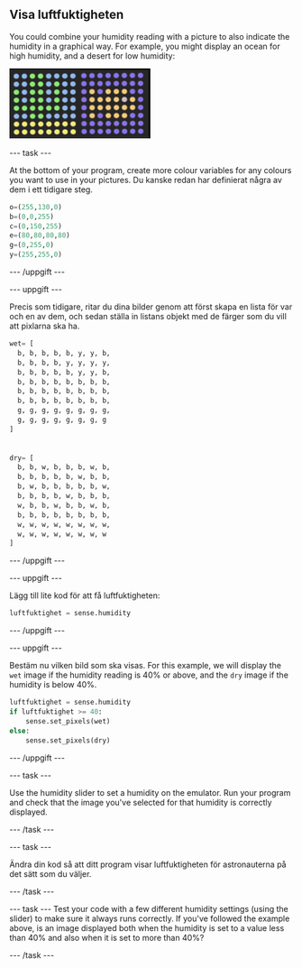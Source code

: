 ## Visa luftfuktigheten

You could combine your humidity reading with a picture to also indicate the humidity in a graphical way. For example, you might display an ocean for high humidity, and a desert for low humidity:

![Våt och torr](images/wet-dry.png)

--- task ---

At the bottom of your program, create more colour variables for any colours you want to use in your pictures. Du kanske redan har definierat några av dem i ett tidigare steg.

```python
o=(255,130,0)
b=(0,0,255)
c=(0,150,255)
e=(80,80,80,80)
g=(0,255,0)
y=(255,255,0)
```

--- /uppgift ---

--- uppgift ---

Precis som tidigare, ritar du dina bilder genom att först skapa en lista för var och en av dem, och sedan ställa in listans objekt med de färger som du vill att pixlarna ska ha.

```python
wet= [
  b, b, b, b, b, y, y, b,
  b, b, b, b, y, y, y, y,
  b, b, b, b, b, y, y, b,
  b, b, b, b, b, b, b, b,
  b, b, b, b, b, b, b, b,
  b, b, b, b, b, b, b, b,
  g, g, g, g, g, g, g, g,
  g, g, g, g, g, g, g, g
]


dry= [
  b, b, w, b, b, b, w, b,
  b, b, b, b, b, w, b, b,
  b, w, b, b, b, b, b, w,
  b, b, b, b, w, b, b, b,
  w, b, b, w, b, b, w, b,
  b, b, b, b, b, b, b, b,
  w, w, w, w, w, w, w, w,
  w, w, w, w, w, w, w, w
]
```

--- /uppgift ---

--- uppgift ---

Lägg till lite kod för att få luftfuktigheten:

```python
luftfuktighet = sense.humidity
```

--- /uppgift ---

--- uppgift ---

Bestäm nu vilken bild som ska visas. For this example, we will display the `wet` image if the humidity reading is 40% or above, and the `dry` image if the humidity is below 40%.

```python
luftfuktighet = sense.humidity
if luftfuktighet >= 40:
    sense.set_pixels(wet)
else:
    sense.set_pixels(dry)
```

--- /uppgift ---

--- task ---

Use the humidity slider to set a humidity on the emulator. Run your program and check that the image you've selected for that humidity is correctly displayed.

--- /task ---

--- task ---

Ändra din kod så att ditt program visar luftfuktigheten för astronauterna på det sätt som du väljer.

--- /task ---

--- task --- Test your code with a few different humidity settings (using the slider) to make sure it always runs correctly. If you've followed the example above, is an image displayed both when the humidity is set to a value less than 40% and also when it is set to more than 40%?

--- /task ---
